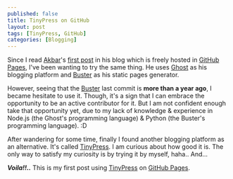 ```yaml
---
published: false
title: TinyPress on GitHub
layout: post
tags: [TinyPress, GitHub]
categories: [Blogging]
---
```

Since I read [Akbar](http://www.akbargumbira.com)'s [first post](http://www.akbargumbira.com/welcome-ghost/index.html) in his blog which is freely hosted in [GitHub Pages](https://pages.github.com/), I've been wanting to try the same thing. He uses [Ghost](https://ghost.org/) as his blogging platform and [Buster](https://github.com/axitkhurana/buster/) as his static pages generator.

However, seeing that the [Buster](https://github.com/axitkhurana/buster/) last commit is **more than a year ago**, I became hesitate to use it. Though, it's a sign that I can embrace the opportunity to be an active contributor for it. But I am not confident enough take that opportunity yet, due to my lack of knowledge & experience in Node.js (the Ghost's programming language) & Python (the Buster's programming language).  :D

After wandering for some time, finally I found another blogging platform as an alternative. It's called [TinyPress](https://tinypress.co/). I am curious about how good it is. The only way to satisfy my curiosity is by trying it by myself, haha.. And...

***Voila!!..*** This is my first post using [TinyPress](https://tinypress.co/) on [GitHub Pages](https://pages.github.com/).